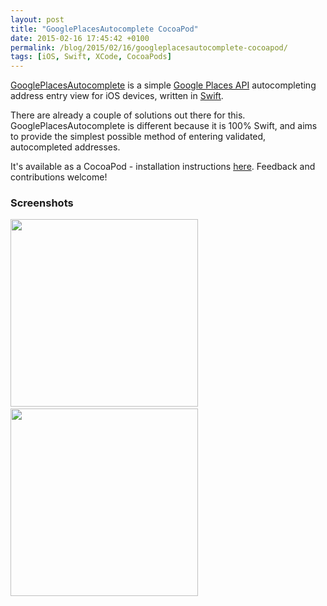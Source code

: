 ```yaml
---
layout: post
title: "GooglePlacesAutocomplete CocoaPod"
date: 2015-02-16 17:45:42 +0100
permalink: /blog/2015/02/16/googleplacesautocomplete-cocoapod/
tags: [iOS, Swift, XCode, CocoaPods]
---
```


[GooglePlacesAutocomplete](https://github.com/watsonbox/ios_google_places_autocomplete) is a simple [Google Places API](https://developers.google.com/places/documentation/autocomplete) autocompleting address entry view for iOS devices, written in [Swift](https://developer.apple.com/swift/).

There are already a couple of solutions out there for this. GooglePlacesAutocomplete is different because it is 100% Swift, and aims to provide the simplest possible method of entering validated, autocompleted addresses.

It's available as a CocoaPod - installation instructions [here](https://github.com/watsonbox/ios_google_places_autocomplete#installation). Feedback and contributions welcome!

### Screenshots

<img width="300" src="https://raw.githubusercontent.com/watsonbox/ios_google_places_autocomplete/master/Screenshots/view.png"/>&nbsp;&nbsp;&nbsp;&nbsp;<img width="300" src="https://raw.githubusercontent.com/watsonbox/ios_google_places_autocomplete/master/Screenshots/search.png"/>
